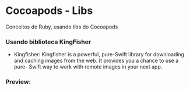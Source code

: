 # Cocoapods - Libs
Conceitos de Ruby, usando libs do Cocoapods

### Usando biblioteca KingFisher
- Kingfisher: Kingfisher is a powerful, pure-Swift library for downloading and caching images from the web. It provides you a chance to use a pure- Swift way to work with remote images in your next app.

### Preview:

